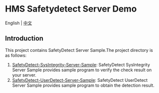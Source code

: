 # HMS Safetydetect Server Demo

English | [中文](https://github.com/HMS-Core/hms-safetydetect-demo-java/blob/master/README_ZH.md)

## Introduction

This project contains SafetyDetect Server Sample.The project directory is as follows:

1. [SafetyDetect-SysIntegrity-Server-Sample](https://github.com/HMS-Core/hms-safetydetect-demo-java/tree/master/SafetyDetect-SysIntegrity-Server-Sample): SafetyDetect SysIntegrity Server Sample provides sample program to verify the check result on your server.
2. [SafetyDetect-UserDetect-Server-Sample](https://github.com/HMS-Core/hms-safetydetect-demo-java/tree/master/SafetyDetect-UserDetect-Server-Sample): SafetyDetect UserDetect Server Sample provides sample program to obtain the detection result.